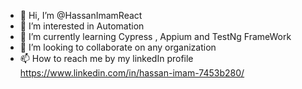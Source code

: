 - 👋 Hi, I’m @HassanImamReact
- 👀 I’m interested in Automation
- 🌱 I’m currently learning Cypress , Appium and TestNg FrameWork
- 💞️ I’m looking to collaborate on any organization
- 📫 How to reach me by my linkedIn profile https://www.linkedin.com/in/hassan-imam-7453b280/

<!---
HassanImamReact/HassanImamReact is a ✨ special ✨ repository because its `README.md` (this file) appears on your GitHub profile.
You can click the Preview link to take a look at your changes.
--->
